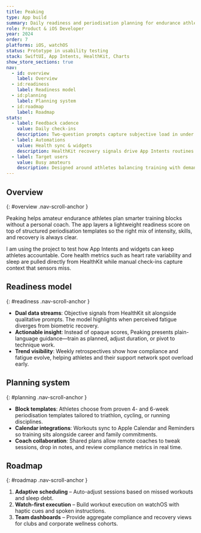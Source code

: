 ```yaml
---
title: Peaking
type: App build
summary: Daily readiness and periodisation planning for endurance athletes juggling work, family, and racing goals.
role: Product & iOS Developer
year: 2024
order: 7
platforms: iOS, watchOS
status: Prototype in usability testing
stack: SwiftUI, App Intents, HealthKit, Charts
show_store_sections: true
nav:
  - id: overview
    label: Overview
  - id:readiness
    label: Readiness model
  - id:planning
    label: Planning system
  - id:roadmap
    label: Roadmap
stats:
  - label: Feedback cadence
    value: Daily check-ins
    description: Two-question prompts capture subjective load in under 30 seconds.
  - label: Automations
    value: Health sync & widgets
    description: HealthKit recovery signals drive App Intents routines and Lock Screen widgets.
  - label: Target users
    value: Busy amateurs
    description: Designed around athletes balancing training with demanding jobs.
---
```

## Overview
{: #overview .nav-scroll-anchor }

Peaking helps amateur endurance athletes plan smarter training blocks without a personal coach. The app layers a lightweight readiness score on top of structured periodisation templates so the right mix of intensity, skills, and recovery is always clear.

I am using the project to test how App Intents and widgets can keep athletes accountable. Core health metrics such as heart rate variability and sleep are pulled directly from HealthKit while manual check-ins capture context that sensors miss.

## Readiness model
{: #readiness .nav-scroll-anchor }

- **Dual data streams**: Objective signals from HealthKit sit alongside qualitative prompts. The model highlights when perceived fatigue diverges from biometric recovery.
- **Actionable insight**: Instead of opaque scores, Peaking presents plain-language guidance—train as planned, adjust duration, or pivot to technique work.
- **Trend visibility**: Weekly retrospectives show how compliance and fatigue evolve, helping athletes and their support network spot overload early.

## Planning system
{: #planning .nav-scroll-anchor }

- **Block templates**: Athletes choose from proven 4- and 6-week periodisation templates tailored to triathlon, cycling, or running disciplines.
- **Calendar integrations**: Workouts sync to Apple Calendar and Reminders so training sits alongside career and family commitments.
- **Coach collaboration**: Shared plans allow remote coaches to tweak sessions, drop in notes, and review compliance metrics in real time.

## Roadmap
{: #roadmap .nav-scroll-anchor }

1. **Adaptive scheduling** – Auto-adjust sessions based on missed workouts and sleep debt.
2. **Watch-first execution** – Build workout execution on watchOS with haptic cues and spoken instructions.
3. **Team dashboards** – Provide aggregate compliance and recovery views for clubs and corporate wellness cohorts.
